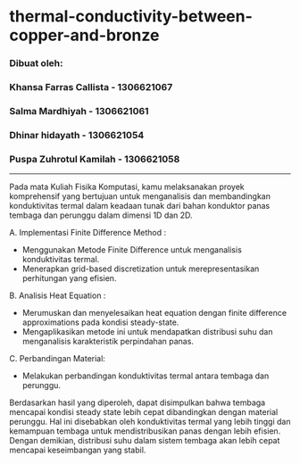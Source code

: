 # thermal-conductivity-between-copper-and-bronze
### **Dibuat oleh:**
### **Khansa Farras Callista - 1306621067**
### **Salma Mardhiyah - 1306621061**
### **Dhinar hidayath - 1306621054**
### **Puspa Zuhrotul Kamilah - 1306621058**
-----

Pada mata Kuliah Fisika Komputasi, kamu melaksanakan proyek komprehensif yang bertujuan untuk menganalisis dan membandingkan konduktivitas termal dalam keadaan tunak dari bahan konduktor panas tembaga dan perunggu dalam dimensi 1D dan 2D.

A. Implementasi Finite Difference Method :
* Menggunakan Metode Finite Difference untuk menganalisis konduktivitas termal.
* Menerapkan grid-based discretization untuk merepresentasikan perhitungan yang efisien.

B. Analisis  Heat Equation :
* Merumuskan dan menyelesaikan heat equation dengan finite difference approximations pada kondisi steady-state.
* Mengaplikasikan metode ini untuk mendapatkan distribusi suhu dan menganalisis karakteristik perpindahan panas.

C. Perbandingan Material:
* Melakukan perbandingan konduktivitas termal antara tembaga dan perunggu.

Berdasarkan hasil yang diperoleh, dapat disimpulkan bahwa tembaga mencapai kondisi steady state lebih cepat dibandingkan dengan material perunggu. Hal ini disebabkan oleh konduktivitas termal yang lebih tinggi dan kemampuan tembaga untuk mendistribusikan panas dengan lebih efisien. Dengan demikian, distribusi suhu dalam sistem tembaga akan lebih cepat mencapai keseimbangan yang stabil.
